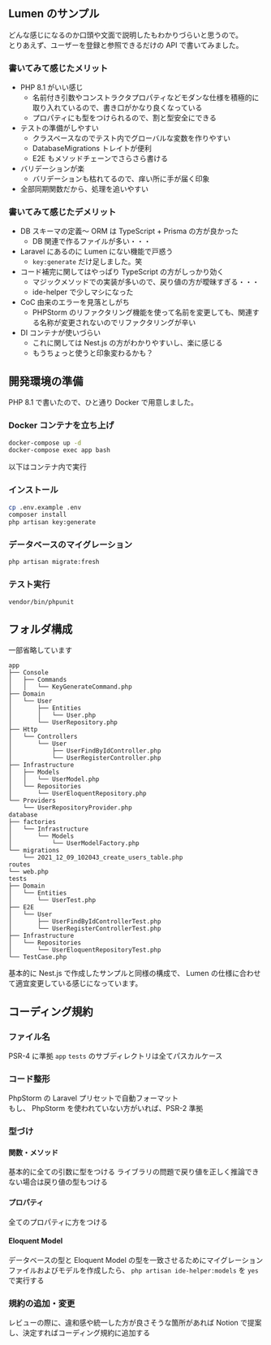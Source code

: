 ## Lumen のサンプル

どんな感じになるのか口頭や文面で説明したもわかりづらいと思うので。  
とりあえず、ユーザーを登録と参照できるだけの API で書いてみました。

### 書いてみて感じたメリット

* PHP 8.1 がいい感じ
    * 名前付き引数やコンストラクタプロパティなどモダンな仕様を積極的に取り入れているので、書き口がかなり良くなっている
    * プロパティにも型をつけられるので、割と型安全にできる
* テストの準備がしやすい
    * クラスベースなのでテスト内でグローバルな変数を作りやすい
    * DatabaseMigrations トレイトが便利
    * E2E もメソッドチェーンでさらさら書ける
* バリデーションが楽
    * バリデーションも枯れてるので、痒い所に手が届く印象
* 全部同期関数だから、処理を追いやすい

### 書いてみて感じたデメリット

* DB スキーマの定義〜 ORM は TypeScript + Prisma の方が良かった
    * DB 関連で作るファイルが多い・・・
* Laravel にあるのに Lumen にない機能で戸惑う
    * `key:generate` だけ足しました。笑
* コード補完に関してはやっぱり TypeScript の方がしっかり効く
    * マジックメソッドでの実装が多いので、戻り値の方が曖昧すぎる・・・
    * ide-helper で少しマシになった
* CoC 由来のエラーを見落としがち
    * PHPStorm のリファクタリング機能を使って名前を変更しても、関連する名称が変更されないのでリファクタリングが辛い
* DI コンテナが使いづらい
    * これに関しては Nest.js の方がわかりやすいし、楽に感じる
    * もうちょっと使うと印象変わるかも？

## 開発環境の準備

PHP 8.1 で書いたので、ひと通り Docker で用意しました。

### Docker コンテナを立ち上げ

```bash
docker-compose up -d
docker-compose exec app bash
```

以下はコンテナ内で実行

### インストール

```bash
cp .env.example .env
composer install
php artisan key:generate
```

### データベースのマイグレーション

```bash
php artisan migrate:fresh
```

### テスト実行

```bash
vendor/bin/phpunit
```

## フォルダ構成

一部省略しています

```
app
├── Console
│   ├── Commands
│   │   └── KeyGenerateCommand.php
├── Domain
│   └── User
│       ├── Entities
│       │   └── User.php
│       └── UserRepository.php
├── Http
│   └── Controllers
│       └── User
│           ├── UserFindByIdController.php
│           └── UserRegisterController.php
├── Infrastructure
│   ├── Models
│   │   └── UserModel.php
│   └── Repositories
│       └── UserEloquentRepository.php
└── Providers
    └── UserRepositoryProvider.php
database
├── factories
│   └── Infrastructure
│       └── Models
│           └── UserModelFactory.php
└── migrations
    └── 2021_12_09_102043_create_users_table.php
routes
└── web.php
tests
├── Domain
│   └── Entities
│       └── UserTest.php
├── E2E
│   └── User
│       ├── UserFindByIdControllerTest.php
│       └── UserRegisterControllerTest.php
├── Infrastructure
│   └── Repositories
│       └── UserEloquentRepositoryTest.php
└── TestCase.php
```

基本的に Nest.js で作成したサンプルと同様の構成で、 Lumen の仕様に合わせて適宜変更している感じになっています。

## コーディング規約

### ファイル名

PSR-4 に準拠
`app` `tests` のサブディレクトリは全てパスカルケース

### コード整形

PhpStorm の Laravel プリセットで自動フォーマット  
もし、 PhpStorm を使われていない方がいれば、PSR-2 準拠

### 型づけ

#### 関数・メソッド

基本的に全ての引数に型をつける ライブラリの問題で戻り値を正しく推論できない場合は戻り値の型もつける

#### プロパティ

全てのプロパティに方をつける

#### Eloquent Model

データベースの型と Eloquent Model の型を一致させるためにマイグレーションファイルおよびモデルを作成したら、 `php artisan ide-helper:models` を `yes` で実行する

### 規約の追加・変更

レビューの際に、違和感や統一した方が良さそうな箇所があれば Notion で提案し、決定すればコーディング規約に追加する
